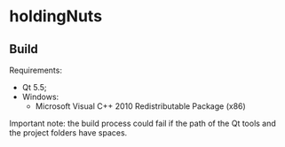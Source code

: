# holdingNuts

## Build

Requirements:
* Qt 5.5;
* Windows:
	* Microsoft Visual C++ 2010 Redistributable Package (x86)

Important note: the build process could fail if the path of the Qt tools and the project folders have spaces.
